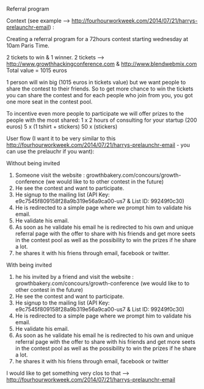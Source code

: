 Referral program

Context (see example --> http://fourhourworkweek.com/2014/07/21/harrys-prelaunchr-email) :

Creating a referral program for a 72hours contest starting wednesday at 10am Paris Time.

2 tickets to win & 1 winner.
2 tickets --> http://www.growthhackingconference.com & http://www.blendwebmix.com
Total value = 1015 euros

1 person will win big (1015 euros in tickets value) but we want people to share the contest to their friends. So to get more chance to win the tickets you can share the contest and for each people who join from you, you got one more seat in the contest pool.

To incentive even more people to participate we will offer prizes to the people with the most shared:
1 x 2 hours of consulting for your startup (200 euros)
5 x (1 tshirt + stickers)
50 x (stickers)


User flow (I want it to be very similar to this http://fourhourworkweek.com/2014/07/21/harrys-prelaunchr-email - you can use the prelauchr if you want):

Without being invited

1. Someone visit the website : growthbakery.com/concours/growth-conference (we would like to to other contest in the future)
2. He see the contest and want to participate.
3. He signup to the mailing list (API Key: e9c7545f809158f28a9b319e56a9ca00-us7 & List ID: 99249f0c30)
4. He is redirected to a simple page where we prompt him to validate his email.
4. He validate his email.
5. As soon as he validate his email he is redirected to his own and unique referral page with the offer to share with his friends and get more seets in the contest pool as well as the possibility to win the prizes if he share a lot.
6. he shares it with his friens through email, facebook or twitter.

With being invited

1. he his invited by a friend and visit the website : growthbakery.com/concours/growth-conference (we would like to to other contest in the future)
2. He see the contest and want to participate.
3. He signup to the mailing list (API Key: e9c7545f809158f28a9b319e56a9ca00-us7 & List ID: 99249f0c30)
4. He is redirected to a simple page where we prompt him to validate his email.
4. He validate his email.
5. As soon as he validate his email he is redirected to his own and unique referral page with the offer to share with his friends and get more seets in the contest pool as well as the possibility to win the prizes if he share a lot.
6. he shares it with his friens through email, facebook or twitter


I would like to get something very clos to that --> http://fourhourworkweek.com/2014/07/21/harrys-prelaunchr-email


